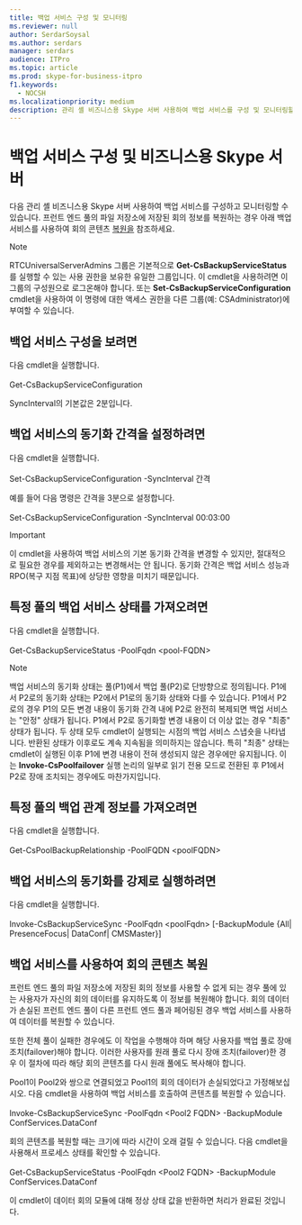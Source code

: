 ```yaml
---
title: 백업 서비스 구성 및 모니터링
ms.reviewer: null
author: SerdarSoysal
ms.author: serdars
manager: serdars
audience: ITPro
ms.topic: article
ms.prod: skype-for-business-itpro
f1.keywords:
  - NOCSH
ms.localizationpriority: medium
description: 관리 셸 비즈니스용 Skype 서버 사용하여 백업 서비스를 구성 및 모니터링할 수 있습니다.
---
```


# <a name="configuring-and-monitoring-the-backup-service-in-skype-for-business-server"></a>백업 서비스 구성 및 비즈니스용 Skype 서버

다음 관리 셸 비즈니스용 Skype 서버 사용하여 백업 서비스를 구성하고 모니터링할 수 있습니다. 프런트 엔드 풀의 파일 저장소에 저장된 회의 정보를 복원하는 경우 아래 백업 서비스를 사용하여 회의 콘텐츠 [복원을](#restore-conference-contents-using-the-backup-service) 참조하세요.

> [!NOTE]  
> RTCUniversalServerAdmins 그룹은 기본적으로 **Get-CsBackupServiceStatus** 를 실행할 수 있는 사용 권한을 보유한 유일한 그룹입니다. 이 cmdlet을 사용하려면 이 그룹의 구성원으로 로그온해야 합니다. 또는 **Set-CsBackupServiceConfiguration** cmdlet을 사용하여 이 명령에 대한 액세스 권한을 다른 그룹(예: CSAdministrator)에 부여할 수 있습니다.

## <a name="to-see-the-backup-service-configuration"></a>백업 서비스 구성을 보려면

다음 cmdlet을 실행합니다.<br/><br/>Get-CsBackupServiceConfiguration

SyncInterval의 기본값은 2분입니다.

## <a name="to-set-the-backup-service-sync-interval"></a>백업 서비스의 동기화 간격을 설정하려면

다음 cmdlet을 실행합니다.<br/><br/>Set-CsBackupServiceConfiguration -SyncInterval 간격

예를 들어 다음 명령은 간격을 3분으로 설정합니다.<br/><br/>Set-CsBackupServiceConfiguration -SyncInterval 00:03:00


> [!IMPORTANT]  
> 이 cmdlet을 사용하여 백업 서비스의 기본 동기화 간격을 변경할 수 있지만, 절대적으로 필요한 경우를 제외하고는 변경해서는 안 됩니다. 동기화 간격은 백업 서비스 성능과 RPO(복구 지점 목표)에 상당한 영향을 미치기 때문입니다.

## <a name="to-get-the-backup-service-status-for-a-particular-pool"></a>특정 풀의 백업 서비스 상태를 가져오려면

다음 cmdlet을 실행합니다.<br/><br/>Get-CsBackupServiceStatus -PoolFqdn \<pool-FQDN>

> [!NOTE]  
> 백업 서비스의 동기화 상태는 풀(P1)에서 백업 풀(P2)로 단방향으로 정의됩니다. P1에서 P2로의 동기화 상태는 P2에서 P1로의 동기화 상태와 다를 수 있습니다. P1에서 P2로의 경우 P1의 모든 변경 내용이 동기화 간격 내에 P2로 완전히 복제되면 백업 서비스는 "안정" 상태가 됩니다. P1에서 P2로 동기화할 변경 내용이 더 이상 없는 경우 "최종" 상태가 됩니다. 두 상태 모두 cmdlet이 실행되는 시점의 백업 서비스 스냅숏을 나타냅니다. 반환된 상태가 이후로도 계속 지속됨을 의미하지는 않습니다. 특히 "최종" 상태는 cmdlet이 실행된 이후 P1에 변경 내용이 전혀 생성되지 않은 경우에만 유지됩니다. 이는 **Invoke-CsPoolfailover** 실행 논리의 일부로 읽기 전용 모드로 전환된 후 P1에서 P2로 장애 조치되는 경우에도 마찬가지입니다.

## <a name="to-get-information-about-the-backup-relationship-for-a-particular-pool"></a>특정 풀의 백업 관계 정보를 가져오려면

다음 cmdlet을 실행합니다.<br/><br/>Get-CsPoolBackupRelationship -PoolFQDN \<poolFQDN>

## <a name="to-force-a-backup-service-sync"></a>백업 서비스의 동기화를 강제로 실행하려면

다음 cmdlet을 실행합니다.<br/><br/>Invoke-CsBackupServiceSync -PoolFqdn \<poolFqdn> [-BackupModule {All| PresenceFocus| DataConf| CMSMaster}]

## <a name="restore-conference-contents-using-the-backup-service"></a>백업 서비스를 사용하여 회의 콘텐츠 복원 

프런트 엔드 풀의 파일 저장소에 저장된 회의 정보를 사용할 수 없게 되는 경우 풀에 있는 사용자가 자신의 회의 데이터를 유지하도록 이 정보를 복원해야 합니다. 회의 데이터가 손실된 프런트 엔드 풀이 다른 프런트 엔드 풀과 페어링된 경우 백업 서비스를 사용하여 데이터를 복원할 수 있습니다.

또한 전체 풀이 실패한 경우에도 이 작업을 수행해야 하며 해당 사용자를 백업 풀로 장애 조치(failover)해야 합니다. 이러한 사용자를 원래 풀로 다시 장애 조치(failover)한 경우 이 절차에 따라 해당 회의 콘텐츠를 다시 원래 풀에도 복사해야 합니다.

Pool1이 Pool2와 쌍으로 연결되었고 Pool1의 회의 데이터가 손실되었다고 가정해보십시오. 다음 cmdlet을 사용하여 백업 서비스를 호출하여 콘텐츠를 복원할 수 있습니다.<br/><br/>Invoke-CsBackupServiceSync -PoolFqdn \<Pool2 FQDN> -BackupModule ConfServices.DataConf

회의 콘텐츠를 복원할 때는 크기에 따라 시간이 오래 걸릴 수 있습니다. 다음 cmdlet을 사용해서 프로세스 상태를 확인할 수 있습니다.<br/><br/>Get-CsBackupServiceStatus -PoolFqdn \<Pool2 FQDN> -BackupModule ConfServices.DataConf

이 cmdlet이 데이터 회의 모듈에 대해 정상 상태 값을 반환하면 처리가 완료된 것입니다.
